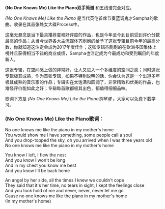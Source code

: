 

**(No One Knows Me) Like the Piano双手简谱** 和五线谱完全对应。

_(No One Knows Me) Like the Piano_ 是当代英伦首席节奏蓝调鬼才Sampha的歌曲。收录在其首张处女大碟Process中。

这毫无悬念是当下最具推荐度和好评度的作品，也是今年至今到目前受到评价分数最高的作品；从当今世界各大主流媒体齐刷刷的给予了这张专辑目前今年的最高分数，你就知道这注定会成为2017年度佳作；这张专辑齐刷刷的在欧洲多国集体上榜并且获得相当不错的商业成绩，Sampha也注定成为今最成功和受到瞩目的年度新人。

这张专辑，在空间感上做的非常好，让人又进入一个多维度的空间之感；同时这张专辑极其成熟，作为首张专辑，如果不特别说明的话，你会认为这是一个出道多年极其成熟的音乐家的作品；专辑实在太饱满和圆润了，非常精致和优美的作品，也难怪评价能如此之好；专辑每首歌都极其出色，都值得细细品味。

歌词下方是 _(No One Knows Me) Like the Piano钢琴谱_ ，大家可以免费下载学习。

### (No One Knows Me) Like the Piano歌词：

No one knows me like the piano in my mother's home  
You would show me I have something, some people call a soul  
And you drop-topped the sky, oh you arrived when I was three years old  
No one knows me like the piano in my mother's home

You know I left, I flew the nest  
And you know I won't be long  
And in my chest you know me best  
And you know I'll be back home

An angel by her side, all the times I knew we couldn't cope  
They said that it's her time, no tears in sight, I kept the feelings close  
And you took hold of me and never, never, never let me go  
Cause no one knows me like the piano in my mother's home  
(In my mother's home)

